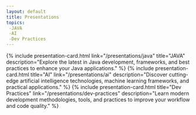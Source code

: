 ```yaml
---
layout: default
title: Presentations
topics:
 -JAVA
 -AI
 -Dev Practices
---
```

<div class="container mt-16">
<main class="flex flex-col gap-4 w-full max-w-5xl mx-auto my-8 px-4">
    {% include presentation-card.html
        link="/presentations/java" 
        title="JAVA" 
        description="Explore the latest in Java development, frameworks, and best practices to enhance your Java applications." %}
    {% include presentation-card.html 
        title="AI" 
        link="/presentations/ai" 
        description="Discover cutting-edge artificial intelligence technologies, machine learning frameworks, and practical applications." %}
    {% include presentation-card.html 
       title="Dev Practices"
       link="/presentations/dev-practices" 
       description="Learn modern development methodologies, tools, and practices to improve your workflow and code quality." %}
    
</main>
</div>
